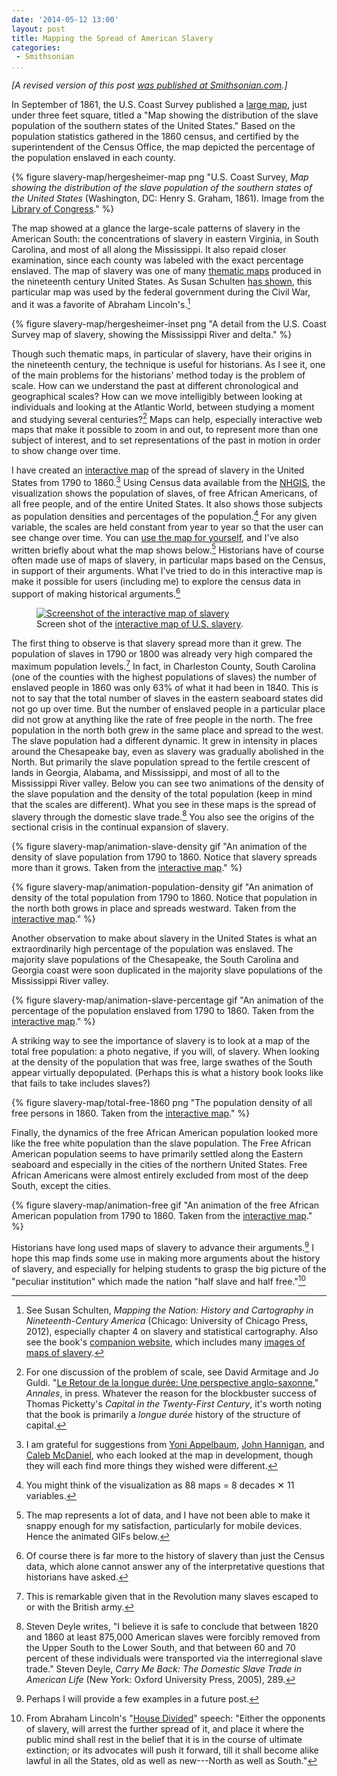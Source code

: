 ```yaml
---
date: '2014-05-12 13:00'
layout: post
title: Mapping the Spread of American Slavery
categories: 
 - Smithsonian
...
```


*[A revised version of this post [was published at Smithsonian.com][].]*

  [was published at Smithsonian.com]: http://www.smithsonianmag.com/history/maps-reveal-slavery-expanded-across-united-states-180951452/

In September of 1861, the U.S. Coast Survey published a [large map][],
just under three feet square, titled a "Map showing the distribution of
the slave population of the southern states of the United States." Based
on the population statistics gathered in the 1860 census, and certified
by the superintendent of the Census Office, the map depicted the
percentage of the population enslaved in each county.

{% figure slavery-map/hergesheimer-map png "U.S. Coast Survey, *Map showing the distribution of the slave population of the southern states of the United States* (Washington, DC: Henry S. Graham, 1861). Image from the [Library of Congress][large map]." %}

The map showed at a glance the large-scale patterns of slavery in the
American South: the concentrations of slavery in eastern Virginia, in
South Carolina, and most of all along the Mississippi. It also repaid
closer examination, since each county was labeled with the exact
percentage enslaved. The map of slavery was one of many [thematic
maps][] produced in the nineteenth century United States. As Susan
Schulten [has shown][], this particular map was used by the federal
government during the Civil War, and it was a favorite of Abraham
Lincoln's.[^1]

{% figure slavery-map/hergesheimer-inset png "A detail from the U.S.  Coast Survey map of slavery, showing the Mississippi River and delta." %}

Though such thematic maps, in particular of slavery, have their origins
in the nineteenth century, the technique is useful for historians. As I
see it, one of the main problems for the historians' method today is the
problem of scale. How can we understand the past at different
chronological and geographical scales? How can we move intelligibly
between looking at individuals and looking at the Atlantic World,
between studying a moment and studying several centuries?[^2] Maps can
help, especially interactive web maps that make it possible to zoom in
and out, to represent more than one subject of interest, and to set
representations of the past in motion in order to show change over time.

I have created an [interactive map][] of the spread of slavery in the
United States from 1790 to 1860.[^3] Using Census data available from
the [NHGIS][], the visualization shows the population of slaves, of free
African Americans, of all free people, and of the entire United States.
It also shows those subjects as population densities and percentages of
the population.[^4] For any given variable, the scales are held constant
from year to year so that the user can see change over time. You can
[use the map for yourself][interactive map], and I've also written
briefly about what the map shows below.[^5] Historians have of course
often made use of maps of slavery, in particular maps based on the
Census, in support of their arguments. What I've tried to do in this
interactive map is make it possible for users (including me) to explore
the census data in support of making historical arguments.[^6]

<figure id='figure-screenshot'> 
<a onclick="ga('send', 'event', { 
'eventCategory': 'Visualization', 'eventAction': 'View', 'eventLabel': 
'slavery-map/visualization-screenshot'});" 
href='http://lincolnmullen.com/projects/slavery/'><img 
src='/figures/slavery-map/visualization-screenshot.png' alt='Screenshot 
of the interactive map of slavery'></a>
<figcaption> 
Screen shot of the
<a onclick="ga('send', 'event', { 'eventCategory': 'Visualization', 
'eventAction': 'View', 'eventLabel': 
'slavery-map/visualization-screenshot'});" 
href="http://lincolnmullen.com/projects/slavery/">interactive map of
U.S. slavery</a>.
</figcaption></figure>

The first thing to observe is that slavery spread more than it grew. The
population of slaves in 1790 or 1800 was already very high compared the
maximum population levels.[^7] In fact, in Charleston County, South
Carolina (one of the counties with the highest populations of slaves)
the number of enslaved people in 1860 was only 63% of what it had been
in 1840. This is not to say that the total number of slaves in the
eastern seaboard states did not go up over time. But the number of
enslaved people in a particular place did not grow at anything like the
rate of free people in the north. The free population in the north both
grew in the same place and spread to the west. The slave population had
a different dynamic. It grew in intensity in places around the
Chesapeake bay, even as slavery was gradually abolished in the North.
But primarily the slave population spread to the fertile crescent of
lands in Georgia, Alabama, and Mississippi, and most of all to the
Mississippi River valley. Below you can see two animations of the
density of the slave population and the density of the total population
(keep in mind that the scales are different). What you see in these maps
is the spread of slavery through the domestic slave trade.[^8] You also
see the origins of the sectional crisis in the continual expansion of
slavery.

{% figure slavery-map/animation-slave-density gif "An animation of the density of slave population from 1790 to 1860. Notice that slavery spreads more than it grows. Taken from the [interactive map][]." %}

{% figure slavery-map/animation-population-density gif "An animation of density of the total population from 1790 to 1860. Notice that population in the north both grows in place and spreads westward. Taken from the [interactive map][]." %}

Another observation to make about slavery in the United States is what
an extraordinarily high percentage of the population was enslaved. The
majority slave populations of the Chesapeake, the South Carolina and
Georgia coast were soon duplicated in the majority slave populations of
the Mississippi River valley.

{% figure slavery-map/animation-slave-percentage gif "An animation of the percentage of the population enslaved from 1790 to 1860. Taken from the [interactive map][]." %}

A striking way to see the importance of slavery is to look at a map of
the total free population: a photo negative, if you will, of slavery.
When looking at the density of the population that was free, large
swathes of the South appear virtually depopulated. (Perhaps this is what
a history book looks like that fails to take includes slaves?)

{% figure slavery-map/total-free-1860 png "The population density of all free persons in 1860. Taken from the [interactive map][]." %}

Finally, the dynamics of the free African American population looked
more like the free white population than the slave population. The Free
African American population seems to have primarily settled along the
Eastern seaboard and especially in the cities of the northern United
States. Free African Americans were almost entirely excluded from most
of the deep South, except the cities.

{% figure slavery-map/animation-free gif "An animation of the free African American population from 1790 to 1860. Taken from the [interactive map][]." %}

Historians have long used maps of slavery to advance their
arguments.[^9] I hope this map finds some use in making more arguments
about the history of slavery, and especially for helping students to
grasp the big picture of the "peculiar institution" which made the
nation "half slave and half free."[^10]

[^1]: See Susan Schulten, *Mapping the Nation: History and Cartography
    in Nineteenth-Century America* (Chicago: University of Chicago
    Press, 2012), especially chapter 4 on slavery and statistical
    cartography. Also see the book's [companion website][], which
    includes many [images of maps of slavery][].

[^2]: For one discussion of the problem of scale, see David Armitage and
    Jo Guldi. "[Le Retour de la longue durée: Une perspective
    anglo-saxonne][]," *Annales*, in press. Whatever the reason for the
    blockbuster success of Thomas Picketty's *Capital in the
    Twenty-First Century*, it's worth noting that the book is primarily
    a *longue durée* history of the structure of capital.

[^3]: I am grateful for suggestions from [Yoni Appelbaum][], [John
    Hannigan][], and [Caleb McDaniel][], who each looked at the map in
    development, though they will each find more things they wished were
    different.

[^4]: You might think of the visualization as 88 maps = 8 decades ✕ 11
    variables.

[^5]: The map represents a lot of data, and I have not been able to make
    it snappy enough for my satisfaction, particularly for mobile
    devices. Hence the animated GIFs below.

[^6]: Of course there is far more to the history of slavery than just
    the Census data, which alone cannot answer any of the interpretative
    questions that historians have asked.

[^7]: This is remarkable given that in the Revolution many slaves
    escaped to or with the British army.

[^8]: Steven Deyle writes, "I believe it is safe to conclude that
    between 1820 and 1860 at least 875,000 American slaves were forcibly
    removed from the Upper South to the Lower South, and that between 60
    and 70 percent of these individuals were transported via the
    interregional slave trade." Steven Deyle, *Carry Me Back: The
    Domestic Slave Trade in American Life* (New York: Oxford University
    Press, 2005), 289.

[^9]: Perhaps I will provide a few examples in a future post.

[^10]: From Abraham Lincoln's "[House Divided][]" speech: "Either the
    opponents of slavery, will arrest the further spread of it, and
    place it where the public mind shall rest in the belief that it is
    in the course of ultimate extinction; or its advocates will push it
    forward, till it shall become alike lawful in all the States, old as
    well as new---North as well as South."

  [large map]: http://memory.loc.gov/cgi-bin/map_item.pl?data=/home/www/data/gmd/gmd386/g3861/g3861e/cw0013200.jp2&style=gmd&itemLink=r?ammem/gmd:@field(NUMBER+@band(g3861e+cw0013200))&title=Map%20showing%20the%20distribution%20of%20the%20slave%20population%20of%20the%20southern%20states%20of%20the%20United%20States.%20%20Compiled%20from%20the%20census%20of%201860%20Drawn%20by%20E.%20Hergesheimer.%20Engr.%20by%20Th.%20Leonhardt.
  [thematic maps]: http://en.wikipedia.org/wiki/Thematic_map
  [has shown]: http://www.amazon.com/gp/product/022610396X/ref=as_li_tl?ie=UTF8&camp=1789&creative=390957&creativeASIN=022610396X&linkCode=as2&tag=thebacgla-20&linkId=SIPUV2SKCZMZALQP
  [interactive map]: http://lincolnmullen.com/projects/slavery/
  [NHGIS]: https://www.nhgis.org/
  [companion website]: http://www.mappingthenation.com/
  [images of maps of slavery]: http://www.mappingthenation.com/index.php/chapter/index/4
  [Le Retour de la longue durée: Une perspective anglo-saxonne]: http://scholar.harvard.edu/armitage/publications/return-longue-dur%C3%A9e
  [Yoni Appelbaum]: https://twitter.com/YAppelbaum
  [John Hannigan]: https://twitter.com/jhannigan
  [Caleb McDaniel]: http://wcm1.web.rice.edu/
  [House Divided]: http://www.pbs.org/wgbh/aia/part4/4h2934t.html
